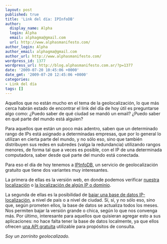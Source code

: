 ```yaml
---
layout: post
published: true
title: 'Link del día: IPInfoDB'
author:
  display_name: Alpha
  login: Alpha
  email: alphagma@gmail.com
  url: http://www.alphasmanifesto.com/
author_login: Alpha
author_email: alphagma@gmail.com
author_url: http://www.alphasmanifesto.com/
wordpress_id: 1377
wordpress_url: http://blog.alphasmanifesto.com.ar/?p=1377
date: '2009-07-20 10:45:06 +0000'
date_gmt: '2009-07-20 12:45:06 +0000'
categories:
- Link del día
tags: []
---
```


Aquellos que no están mucho en el tema de la geolocalización, lo que más cerca habrán estado de encontrar el link del día de hoy útil es preguntarse algo como:  ¿Puedo saber de qué ciudad se mandó un email?  ¿Puedo saber en qué parte del mundo está alguien?

Para aquellos que están un poco más adentro, saben que un determinado rango de IPs está asignado a determinadas empresas, que por lo general lo utilizan en cierta parte del mundo, y no sólo eso, sino que también distribuyen sus redes en subredes (valga la redundancia) utilizando rangos menores, de forma tal que a veces es posible, con el IP de una determinada computadora, saber desde qué parte del mundo está conectada.

Para eso el día de hoy tenemos a [IPInfoDB](http://ipinfodb.com/), un servicio de geolocalización gratuito que tiene dos variantes muy interesantes.

La primera de ellas es la versión web, en donde podemos verificar [nuestra localización](http://ipinfodb.com/my_ip_location.php) o [la localización de algún IP o dominio](http://ipinfodb.com/ip_locator.php).

La segunda de ellas es la posibilidad de [bajar una base de datos IP-localización](http://ipinfodb.com/ip_database.php), a nivel de país o a nivel de ciudad. Sí, sí, y no sólo eso, sino que, según prometen ellos, la base de datos se actualiza todos los meses. Nos permiten bajar la versión grande o chica, según lo que nos convenga más. Por último, interesante para aquellos que quisieran agregar esto a sus aplicaciones: no hace falta tener la base de datos localmente, ya que ellos ofrecen [una API gratuita](http://ipinfodb.com/ip_location_api.php) utilizable para propósitos de consulta.

_Soy un zorrinito geolocalizado._
